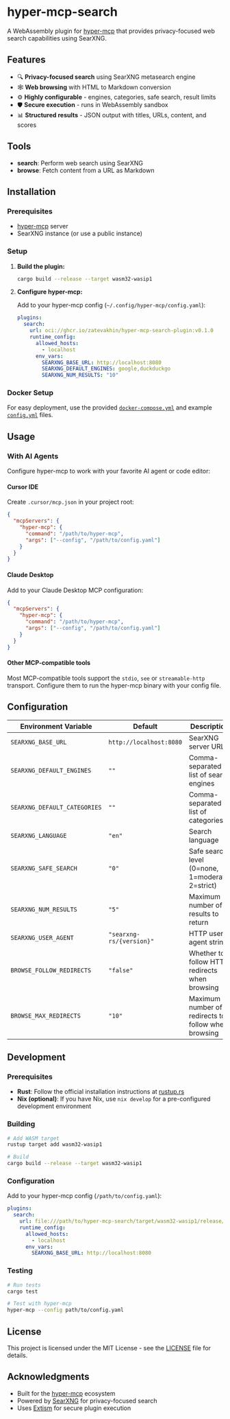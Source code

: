 # hyper-mcp-search

A WebAssembly plugin for [hyper-mcp](https://github.com/tuananh/hyper-mcp) that provides privacy-focused web search capabilities using SearXNG.

## Features

- 🔍 **Privacy-focused search** using SearXNG metasearch engine
- 🕸️ **Web browsing** with HTML to Markdown conversion
- ⚙️ **Highly configurable** - engines, categories, safe search, result limits
- 🛡️ **Secure execution** - runs in WebAssembly sandbox
- 📊 **Structured results** - JSON output with titles, URLs, content, and scores

## Tools

- **search**: Perform web search using SearXNG
- **browse**: Fetch content from a URL as Markdown

## Installation

### Prerequisites

- [hyper-mcp](https://github.com/tuananh/hyper-mcp) server
- SearXNG instance (or use a public instance)

### Setup

1. **Build the plugin:**
   ```bash
   cargo build --release --target wasm32-wasip1
   ```

2. **Configure hyper-mcp:**

   Add to your hyper-mcp config (`~/.config/hyper-mcp/config.yaml`):

   ```yaml
   plugins:
     search:
       url: oci://ghcr.io/zatevakhin/hyper-mcp-search-plugin:v0.1.0
       runtime_config:
         allowed_hosts:
           - localhost
         env_vars:
           SEARXNG_BASE_URL: http://localhost:8080
           SEARXNG_DEFAULT_ENGINES: google,duckduckgo
           SEARXNG_NUM_RESULTS: "10"
   ```

### Docker Setup

For easy deployment, use the provided [`docker-compose.yml`](docker-compose.yml) and example [`config.yml`](config.yml) files.

## Usage

### With AI Agents

Configure hyper-mcp to work with your favorite AI agent or code editor:

#### Cursor IDE
Create `.cursor/mcp.json` in your project root:
```json
{
  "mcpServers": {
    "hyper-mcp": {
      "command": "/path/to/hyper-mcp",
      "args": ["--config", "/path/to/config.yaml"]
    }
  }
}
```

#### Claude Desktop
Add to your Claude Desktop MCP configuration:
```json
{
  "mcpServers": {
    "hyper-mcp": {
      "command": "/path/to/hyper-mcp",
      "args": ["--config", "/path/to/config.yaml"]
    }
  }
}
```

#### Other MCP-compatible tools
Most MCP-compatible tools support the `stdio`, `see` or `streamable-http` transport. Configure them to run the hyper-mcp binary with your config file.

## Configuration

| Environment Variable | Default | Description |
|---------------------|---------|-------------|
| `SEARXNG_BASE_URL` | `http://localhost:8080` | SearXNG server URL |
| `SEARXNG_DEFAULT_ENGINES` | `""` | Comma-separated list of search engines |
| `SEARXNG_DEFAULT_CATEGORIES` | `""` | Comma-separated list of categories |
| `SEARXNG_LANGUAGE` | `"en"` | Search language |
| `SEARXNG_SAFE_SEARCH` | `"0"` | Safe search level (0=none, 1=moderate, 2=strict) |
| `SEARXNG_NUM_RESULTS` | `"5"` | Maximum number of results to return |
| `SEARXNG_USER_AGENT` | `"searxng-rs/{version}"` | HTTP user agent string |
| `BROWSE_FOLLOW_REDIRECTS` | `"false"` | Whether to follow HTTP redirects when browsing |
| `BROWSE_MAX_REDIRECTS` | `"10"` | Maximum number of redirects to follow when browsing |


## Development

### Prerequisites

- **Rust**: Follow the official installation instructions at [rustup.rs](https://rustup.rs/)
- **Nix (optional)**: If you have Nix, use `nix develop` for a pre-configured development environment

### Building

```bash
# Add WASM target
rustup target add wasm32-wasip1

# Build
cargo build --release --target wasm32-wasip1
```

### Configuration
   Add to your hyper-mcp config (`/path/to/config.yaml`):

   ```yaml
   plugins:
     search:
       url: file:///path/to/hyper-mcp-search/target/wasm32-wasip1/release/plugin.wasm"
       runtime_config:
         allowed_hosts:
           - localhost
         env_vars:
           SEARXNG_BASE_URL: http://localhost:8080
   ```

### Testing

```bash
# Run tests
cargo test

# Test with hyper-mcp
hyper-mcp --config path/to/config.yaml
```


## License

This project is licensed under the MIT License - see the [LICENSE](LICENSE) file for details.

## Acknowledgments

- Built for the [hyper-mcp](https://github.com/tuananh/hyper-mcp) ecosystem
- Powered by [SearXNG](https://searxng.org/) for privacy-focused search
- Uses [Extism](https://extism.io/) for secure plugin execution
